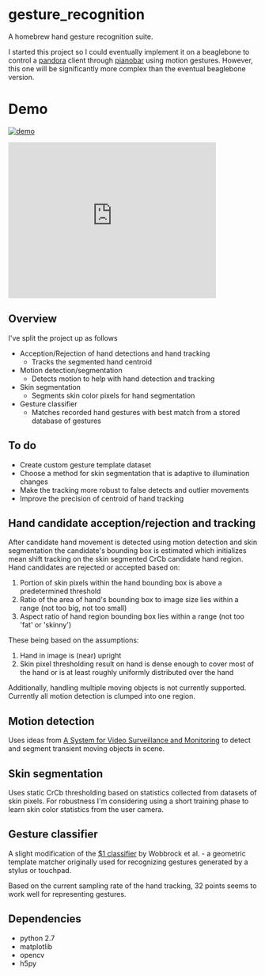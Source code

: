 # gesture_recognition
A homebrew hand gesture recognition suite.

I started this project so I could eventually implement it on a beaglebone to
control a [pandora](http://www.pandora.com/) client through
[pianobar](http://6xq.net/projects/pianobar/) using motion gestures. However,
this one will be significantly more complex than the eventual beaglebone
version.

# Demo

[![demo](http://img.youtube.com/vi/ofHGYk0FUa4/0.jpg)](http://www.youtube.com/watch?v=ofHGYk0FUa4)

<iframe width="420" height="315" src="https://www.youtube.com/embed/ofHGYk0FUa4" frameborder="0" allowfullscreen></iframe>


## Overview
I've split the project up as follows

* Acception/Rejection of hand detections and hand tracking
  * Tracks the segmented hand centroid
* Motion detection/segmentation
  * Detects motion to help with hand detection and tracking
* Skin segmentation
  * Segments skin color pixels for hand segmentation
* Gesture classifier
  * Matches recorded hand gestures with best match from a stored database of
    gestures


## To do
* Create custom gesture template dataset
* Choose a method for skin segmentation that is adaptive to illumination changes
* Make the tracking more robust to false detects and outlier movements
* Improve the precision of centroid of hand tracking


## Hand candidate acception/rejection and tracking
After candidate hand movement is detected using motion detection and skin
segmentation the candidate's bounding box is estimated which initializes mean
shift tracking on the skin segmented CrCb candidate hand region. Hand candidates
are rejected or accepted based on:

1. Portion of skin pixels within the hand bounding box is above a predetermined
   threshold
2. Ratio of the area of hand's bounding box to image size lies within a range
   (not too big, not too small)
3. Aspect ratio of hand region bounding box lies within a range (not too 'fat'
   or 'skinny')

These being based on the assumptions:

1. Hand in image is (near) upright
2. Skin pixel thresholding result on hand is dense enough to cover most of the
   hand or is at least roughly uniformly distributed over the hand

Additionally, handling multiple moving objects is not currently
supported. Currently all motion detection is clumped into one region.


## Motion detection
Uses ideas from
[A System for Video Surveillance and Monitoring](https://www.ri.cmu.edu/pub_files/pub2/collins_robert_2000_1/collins_robert_2000_1.pdf)
to detect and segment transient moving objects in scene.


## Skin segmentation
Uses static CrCb thresholding based on statistics collected from datasets of
skin pixels. For robustness I'm considering using a short training phase to
learn skin color statistics from the user camera.


## Gesture classifier
A slight modification of the
[$1 classifier](http://depts.washington.edu/aimgroup/proj/dollar/) by Wobbrock
et al. - a geometric template matcher originally used for recognizing gestures
generated by a stylus or touchpad.

Based on the current sampling rate of the hand tracking, 32 points seems to work
well for representing gestures.


## Dependencies
* python 2.7
* matplotlib
* opencv
* h5py
